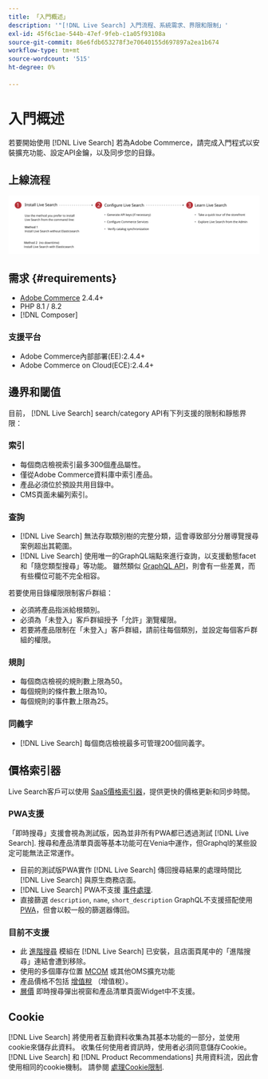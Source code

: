 ```yaml
---
title: 「入門概述」
description: '"[!DNL Live Search] 入門流程、系統需求、界限和限制」'
exl-id: 45f6c1ae-544b-47ef-9feb-c1a05f93108a
source-git-commit: 86e6fdb653278f3e70640155d697897a2ea1b674
workflow-type: tm+mt
source-wordcount: '515'
ht-degree: 0%

---
```


# 入門概述

若要開始使用 [!DNL Live Search] 若為Adobe Commerce，請完成入門程式以安裝擴充功能、設定API金鑰，以及同步您的目錄。

## 上線流程

![[!DNL Live Search] 入門圖](assets/onboarding-flow.svg)

## 需求 {#requirements}

* [Adobe Commerce](https://business.adobe.com/products/magento/magento-commerce.html) 2.4.4+
* PHP 8.1 / 8.2
* [!DNL Composer]

### 支援平台

* Adobe Commerce內部部署(EE):2.4.4+
* Adobe Commerce on Cloud(ECE):2.4.4+

## 邊界和閾值

目前， [!DNL Live Search] search/category API有下列支援的限制和靜態界限：

### 索引

* 每個商店檢視索引最多300個產品屬性。
* 僅從Adobe Commerce資料庫中索引產品。
* 產品必須位於預設共用目錄中。
* CMS頁面未編列索引。

### 查詢

* [!DNL Live Search] 無法存取類別樹的完整分類，這會導致部分分層導覽搜尋案例超出其範圍。
* [!DNL Live Search] 使用唯一的GraphQL端點來進行查詢，以支援動態facet和「隨您類型搜尋」等功能。 雖然類似 [GraphQL API](https://developer.adobe.com/commerce/webapi/graphql/)，則會有一些差異，而有些欄位可能不完全相容。

若要使用目錄權限限制客戶群組：

* 必須將產品指派給根類別。
* 必須為「未登入」客戶群組授予「允許」瀏覽權限。
* 若要將產品限制在「未登入」客戶群組，請前往每個類別，並設定每個客戶群組的權限。

### 規則

* 每個商店檢視的規則數上限為50。
* 每個規則的條件數上限為10。
* 每個規則的事件數上限為25。

### 同義字

* [!DNL Live Search] 每個商店檢視最多可管理200個同義字。

## 價格索引器

Live Search客戶可以使用 [SaaS價格索引器](../price-index/index.md)，提供更快的價格更新和同步時間。

### PWA支援

「即時搜尋」支援會視為測試版，因為並非所有PWA都已透過測試 [!DNL Live Search]. 搜尋和產品清單頁面等基本功能可在Venia中運作，但Graphql的某些設定可能無法正常運作。

* 目前的測試版PWA實作 [!DNL Live Search] 傳回搜尋結果的處理時間比 [!DNL Live Search] 與原生商務店面。
* [!DNL Live Search] PWA不支援 [事件處理](https://developer.adobe.com/commerce/services/shared-services/storefront-events/sdk/).
* 直接篩選 `description`, `name`, `short_description` GraphQL不支援搭配使用 [PWA](https://developer.adobe.com/commerce/pwa-studio/)，但會以較一般的篩選器傳回。

### 目前不支援

* 此 [進階搜尋](https://experienceleague.adobe.com/docs/commerce-admin/catalog/catalog/search/search.html#advanced-search) 模組在 [!DNL Live Search] 已安裝，且店面頁尾中的「進階搜尋」連結會遭到移除。
* 使用的多個庫存位置 [MCOM](https://experienceleague.adobe.com/docs/commerce-admin/systems/integrations/mcom.html) 或其他OMS擴充功能
* 產品價格不包括 [增值稅](https://experienceleague.adobe.com/docs/commerce-admin/stores-sales/site-store/taxes/vat.html) （增值稅）。
* [層價](https://experienceleague.adobe.com/docs/commerce-admin/catalog/products/pricing/product-price-tier.html) 即時搜尋彈出視窗和產品清單頁面Widget中不支援。

## Cookie

[!DNL Live Search] 將使用者互動資料收集為其基本功能的一部分，並使用cookie來儲存此資料。 收集任何使用者資訊時，使用者必須同意儲存Cookie。 [!DNL Live Search] 和 [!DNL Product Recommendations] 共用資料流，因此會使用相同的cookie機制。 請參閱 [處理Cookie限制](https://experienceleague.adobe.com/docs/commerce-merchant-services/product-recommendations/developer/setting-cookie.html).
